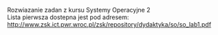 Rozwiazanie zadan z kursu Systemy Operacyjne 2 <br>
Lista pierwsza dostepna jest pod adresem: http://www.zsk.ict.pwr.wroc.pl/zsk/repository/dydaktyka/so/so_lab1.pdf
